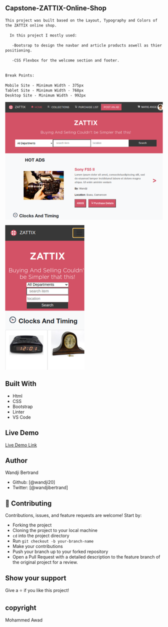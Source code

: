 ## Capstone-ZATTIX-Online-Shop

    This project was built based on the Layout, Typography and Colors of the ZATTIX online shop.

      In this project I mostly used:

       -Bootsrap to design the navbar and article products aswell as thier positioning.

       -CSS Flexbox for the welcome section and footer.


    Break Points:

    Mobile Site - Minimum Width - 375px
    Tablet Site - Minimum Width - 768px
    Desktop Site - Minimum Width - 992px

![Screenshot](assets/screenshot1.png/ "Home page Screenshot of Tablet Viewport")

![Screenshot](assets/screenshot2.png/ "Home Page Screenshot of  Viewport")

## Built With

- Html
- CSS
- Bootstrap
- Linter
- VS Code

## Live Demo

[Live Demo Link](https://raw.githack.com/wandji20/Capstone-Online-Shop/feature-branch/index.html)

## Author

Wandji Bertrand

- Github: [@wandji20]
- Twitter: [@wandjibertrand]

## 🤝 Contributing

Contributions, issues, and feature requests are welcome! Start by:

- Forking the project
- Cloning the project to your local machine
- `cd` into the project directory
- Run `git checkout -b your-branch-name`
- Make your contributions
- Push your branch up to your forked repository
- Open a Pull Request with a detailed description to the feature branch of the original project for a review.

## Show your support

Give a :star: if you like this project!

## copyright

Mohammed Awad

